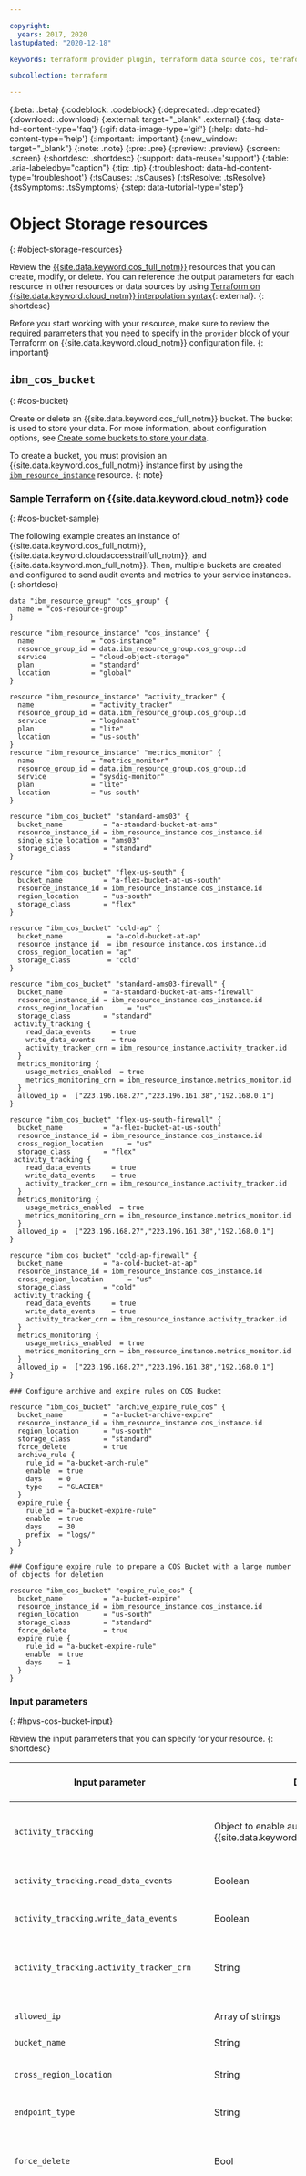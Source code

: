 ```yaml
---

copyright:
  years: 2017, 2020
lastupdated: "2020-12-18"

keywords: terraform provider plugin, terraform data source cos, terraform data source object storage, terraform get cloud object storage bucket, terraform get object storage resources

subcollection: terraform

---
```


{:beta: .beta}
{:codeblock: .codeblock}
{:deprecated: .deprecated}
{:download: .download}
{:external: target="_blank" .external}
{:faq: data-hd-content-type='faq'}
{:gif: data-image-type='gif'}
{:help: data-hd-content-type='help'}
{:important: .important}
{:new_window: target="_blank"}
{:note: .note}
{:pre: .pre}
{:preview: .preview}
{:screen: .screen}
{:shortdesc: .shortdesc}
{:support: data-reuse='support'}
{:table: .aria-labeledby="caption"}
{:tip: .tip}
{:troubleshoot: data-hd-content-type='troubleshoot'}
{:tsCauses: .tsCauses}
{:tsResolve: .tsResolve}
{:tsSymptoms: .tsSymptoms}
{:step: data-tutorial-type='step'}

# Object Storage resources
{: #object-storage-resources}

Review the [{{site.data.keyword.cos_full_notm}}](/docs/cloud-object-storage?topic=cloud-object-storage-about-cloud-object-storage) resources that you can create, modify, or delete. You can reference the output parameters for each resource in other resources or data sources by using [Terraform on {{site.data.keyword.cloud_notm}} interpolation syntax](https://www.terraform.io/docs/configuration-0-11/interpolation.html){: external}. 
{: shortdesc}

Before you start working with your resource, make sure to review the [required parameters](/docs/terraform?topic=terraform-provider-reference#required-parameters) that you need to specify in the `provider` block of your Terraform on {{site.data.keyword.cloud_notm}} configuration file. 
{: important}

## `ibm_cos_bucket`
{: #cos-bucket}

Create or delete an {{site.data.keyword.cos_full_notm}} bucket. The bucket is used to store your data. For more information, about configuration options, see [Create some buckets to store your data](/docs/cloud-object-storage?topic=cloud-object-storage-getting-started-cloud-object-storage#gs-create-buckets). 

To create a bucket, you must provision an {{site.data.keyword.cos_full_notm}} instance first by using the [`ibm_resource_instance`](/docs/terraform?topic=terraform-resource-mgmt-resources#resource-instance) resource.
{: note}

### Sample Terraform on {{site.data.keyword.cloud_notm}} code
{: #cos-bucket-sample}

The following example creates an instance of {{site.data.keyword.cos_full_notm}}, {{site.data.keyword.cloudaccesstrailfull_notm}}, and {{site.data.keyword.mon_full_notm}}. Then, multiple buckets are created and configured to send audit events and metrics to your service instances.  
{: shortdesc}

```
data "ibm_resource_group" "cos_group" {
  name = "cos-resource-group"
}

resource "ibm_resource_instance" "cos_instance" {
  name              = "cos-instance"
  resource_group_id = data.ibm_resource_group.cos_group.id
  service           = "cloud-object-storage"
  plan              = "standard"
  location          = "global"
}

resource "ibm_resource_instance" "activity_tracker" {
  name              = "activity_tracker"
  resource_group_id = data.ibm_resource_group.cos_group.id
  service           = "logdnaat"
  plan              = "lite"
  location          = "us-south"
}
resource "ibm_resource_instance" "metrics_monitor" {
  name              = "metrics_monitor"
  resource_group_id = data.ibm_resource_group.cos_group.id
  service           = "sysdig-monitor"
  plan              = "lite"
  location          = "us-south"
}

resource "ibm_cos_bucket" "standard-ams03" {
  bucket_name          = "a-standard-bucket-at-ams"
  resource_instance_id = ibm_resource_instance.cos_instance.id
  single_site_location = "ams03"
  storage_class        = "standard"
}

resource "ibm_cos_bucket" "flex-us-south" {
  bucket_name          = "a-flex-bucket-at-us-south"
  resource_instance_id = ibm_resource_instance.cos_instance.id
  region_location      = "us-south"
  storage_class        = "flex"
}

resource "ibm_cos_bucket" "cold-ap" {
  bucket_name           = "a-cold-bucket-at-ap"
  resource_instance_id  = ibm_resource_instance.cos_instance.id
  cross_region_location = "ap"
  storage_class         = "cold"
}

resource "ibm_cos_bucket" "standard-ams03-firewall" {
  bucket_name          = "a-standard-bucket-at-ams-firewall"
  resource_instance_id = ibm_resource_instance.cos_instance.id
  cross_region_location      = "us"
  storage_class        = "standard"
 activity_tracking {
    read_data_events     = true
    write_data_events    = true
    activity_tracker_crn = ibm_resource_instance.activity_tracker.id
  }
  metrics_monitoring {
    usage_metrics_enabled  = true
    metrics_monitoring_crn = ibm_resource_instance.metrics_monitor.id
  }
  allowed_ip =  ["223.196.168.27","223.196.161.38","192.168.0.1"]
}

resource "ibm_cos_bucket" "flex-us-south-firewall" {
  bucket_name          = "a-flex-bucket-at-us-south"
  resource_instance_id = ibm_resource_instance.cos_instance.id
  cross_region_location      = "us"
  storage_class        = "flex"
 activity_tracking {
    read_data_events     = true
    write_data_events    = true
    activity_tracker_crn = ibm_resource_instance.activity_tracker.id
  }
  metrics_monitoring {
    usage_metrics_enabled  = true
    metrics_monitoring_crn = ibm_resource_instance.metrics_monitor.id
  }
  allowed_ip =  ["223.196.168.27","223.196.161.38","192.168.0.1"]
}

resource "ibm_cos_bucket" "cold-ap-firewall" {
  bucket_name          = "a-cold-bucket-at-ap"
  resource_instance_id = ibm_resource_instance.cos_instance.id
  cross_region_location      = "us"
  storage_class        = "cold"
 activity_tracking {
    read_data_events     = true
    write_data_events    = true
    activity_tracker_crn = ibm_resource_instance.activity_tracker.id
  }
  metrics_monitoring {
    usage_metrics_enabled  = true
    metrics_monitoring_crn = ibm_resource_instance.metrics_monitor.id
  }
  allowed_ip =  ["223.196.168.27","223.196.161.38","192.168.0.1"]
}

### Configure archive and expire rules on COS Bucket

resource "ibm_cos_bucket" "archive_expire_rule_cos" {
  bucket_name          = "a-bucket-archive-expire"
  resource_instance_id = ibm_resource_instance.cos_instance.id
  region_location      = "us-south"
  storage_class        = "standard"
  force_delete         = true
  archive_rule {
    rule_id = "a-bucket-arch-rule"
    enable  = true
    days    = 0
    type    = "GLACIER"
  }
  expire_rule {
    rule_id = "a-bucket-expire-rule"
    enable  = true
    days    = 30
    prefix  = "logs/"
  }
}

### Configure expire rule to prepare a COS Bucket with a large number of objects for deletion

resource "ibm_cos_bucket" "expire_rule_cos" {
  bucket_name          = "a-bucket-expire"
  resource_instance_id = ibm_resource_instance.cos_instance.id
  region_location      = "us-south"
  storage_class        = "standard"
  force_delete         = true
  expire_rule {
    rule_id = "a-bucket-expire-rule"
    enable  = true
    days    = 1
  }
}
```

### Input parameters
{: #hpvs-cos-bucket-input}

Review the input parameters that you can specify for your resource. 
{: shortdesc}

| Input parameter | Data type | Required / optional | Description |
| ------------- |-------------| ----- | -------------- |
| `activity_tracking`| Object to enable auditing with {{site.data.keyword.cloudaccesstrailfull_notm}} | Optional | Configure your {{site.data.keyword.cloudaccesstrailfull_notm}} service instance and the type of events that you want to send to your service to audit activity against your bucket. For a list of supported actions, see [Bucket actions](/docs/cloud-object-storage?topic=cloud-object-storage-at-events#at-actions-mngt-2).|
|`activity_tracking.read_data_events`| Boolean| Required | If set to **true**, all read events against a bucket are sent to your {{site.data.keyword.cloudaccesstrailfull_notm}} service instance.|
|`activity_tracking.write_data_events`| Boolean| Required| If set to **true**, all write events against a bucket are sent to your {{site.data.keyword.cloudaccesstrailfull_notm}} service instance.|
|`activity_tracking.activity_tracker_crn`| String| Required | The CRN of your {{site.data.keyword.cloudaccesstrailfull_notm}} service instance that you want to send your events to. This value is required only when you configure your instance for the first time.|
| `allowed_ip` | Array of strings | Optional | A list of IPv4 or IPv6 addresses in CIDR notation that you want to allow access to your {{site.data.keyword.cos_full_notm}} bucket.|
| `bucket_name` | String | Required | The name of the bucket. |
| `cross_region_location` | String | Optional | Specify the cross-regional bucket location. Supported values are `us`, `eu`, and `ap`. If you use this parameter, do not set `single_site_location` or `region_location` at the same time. |
|`endpoint_type`| String | Optional | The type of the endpoint either public or private to be used for buckets. Default value is `public`.|
|`force_delete`|Bool| Optional | As the default value set to `true`, it will delete all the objects in the COS Bucket and then delete the bucket. **Note:** `force_delete` will timeout on buckets with a large amount of objects. 24 hours before you delete the bucket you can set an expire rule to remove all the files over a day old.|
| `key_protect` | String | Optional | The CRN of the {{site.data.keyword.keymanagementservicelong_notm}} root key that you want to use to encrypt data that is sent and stored in {{site.data.keyword.cos_full_notm}}. Before you can enable {{site.data.keyword.keymanagementservicelong_notm}} encryption, you must provision an instance of {{site.data.keyword.keymanagementservicelong_notm}} and authorize the service to access {{site.data.keyword.cos_full_notm}}. For more information, see [Server-Side Encryption with IBM Key Protect or Hyper Protect Crypto Services (SSE-KP)](/docs/cloud-object-storage?topic=cloud-object-storage-encryption). |
|`metrics_monitoring`| Object to enable metrics tracking with {{site.data.keyword.mon_full_notm}} | Optional| Set up your {{site.data.keyword.mon_full_notm}} service instance to receive metrics for your {{site.data.keyword.cos_full_notm}} bucket.|
|`metrics_monitoring.usage_metrics_enabled`|Boolean|Optional|If set to **true**, all metrics are sent to your {{site.data.keyword.mon_full_notm}} service instance.|
|`metrics_monitoring.metrics_monitoring_crn`|String|Required| The CRN of the {{site.data.keyword.mon_full_notm}} service instance that you want to send metrics to. This value is required only when you configure your instance for the first time.|
| `resource_instance_id` | String | Required | The ID of the {{site.data.keyword.cos_full_notm}} service instance for which you want to create a bucket. |
| `region_location` | String | Optional | The location of a regional bucket. Supported values are `au-syd`, `eu-de`, `eu-gb`, `jp-tok`, `us-east`, `us-south`. If you set this parameter, do not set `single_site_location` or `cross_region_location` at the same time.|
| `single_site_location` | String | Optional | The location for a single site bucket. Supported values are: `ams03`, `che01`, `hkg02`, `mel01`, `mex01`, `mil01`, `mon01`, `osl01`, `par01`, `sjc04`, `sao01`, `seo01`, `sng01`, and `tor01`. If you set this parameter, do not set `region_location` or `cross_region_location` at the same time.|
| `storage_class` | String | Required | The storage class that you want to use for the bucket. Supported values are `standard`, `vault`, `cold`, `flex`, and `smart`. For more information, about storage classes, see [Use storage classes](/docs/cloud-object-storage?topic=cloud-object-storage-classes).|
| `archive_rule` | List | Required | Nested archive_rule block has following structure. |
| `archive_rule.rule_id` | String (Computed) | Optional | The unique ID for the rule. Archive rules allow you to set a specific time frame after the objects transition to the archive. |
| `archive_rule.enable` | Bool | Required | Specifies archive rule status either `enable` or `disable` for a bucket. |
| `archive_rule.days` | String | Required | Specifies the number of days when the specific rule action takes effect. |
| `archive_rule.type` | String | Required | Specifies the storage class or archive type to which you want the object to transition. Allowed values are `Glacier` or `Accelerated`. **Note** Archive is available in certain regions only. For more information, see [Integrated Services](/docs/cloud-object-storage/basics?topic=cloud-object-storage-service-availability). |
| `expire_rule` | List | Required | Nested expire_rule block has following structure. |
| `expire_rule.rule_id` | String (Computed) | Optional | Unique ID for the rule. Expire rules allow you to set a specific time frame after which objects are deleted. |
| `expire_rule.enable` | Bool | Required | Specifies expire rule status either `enable` or `disable` for a bucket. |
| `expire_rule.days` | String | Required | Specifies the number of days when the specific rule action takes effect. |
| `expire_rule.prefix ` | String | Optional | Specifies a prefix filter to apply to only a subset of objects with names that match the prefix. |


Both `archive_rule` and `expire_rule` must be managed by Terraform on {{site.data.keyword.cloud_notm}} as they use the same lifecycle configuration. If user creates any of the rule outside of Terraform on {{site.data.keyword.cloud_notm}} by using CLI or UI, you can see unexpected difference like removal of any of the rule or one rule overrides another. The policy cannot match as expected due to API limitations, as the lifecycle is a single API request for both archive and expire.
{: note}

### Output parameters
{: #hpvs-cos-bucket-output}

Review the output parameters that you can access after your resource is created. 
{: shortdesc}

| Output parameter | Data type | Description |
| ------------- |-------------| -------------- |
| `crn` | String | The CRN of the bucket. |
| `cross_region_location` | String | The location if you created a cross-regional bucket. |
| `id` | String | The ID of the bucket. | 
| `key_protect` | String | The CRN of the {{site.data.keyword.keymanagementservicelong_notm}} instance that you use to encrypt your data in {{site.data.keyword.cos_full_notm}}. |
| `region_location` | String | The location if you created a regional bucket. |
| `resource_instance_id` | String | The ID of {site.data.keyword.cos_full_notm}} instance. | 
| `single_site_location` | String | The location if you created a single site bucket. |
| `storage_class` | String | The storage class of the bucket. |

### Import

The `ibm_cos_bucket` resource can be imported by using the `id`. The ID is formed from the `CRN` (Cloud Resource Name), the `bucket type` which must be `ssl` for single_site_location, `rl` for region_location or `crl` for cross_region_location, and the bucket location. The `CRN` and bucket location can be found on the portal.

id = `$CRN:meta:$buckettype:$bucketlocation`

**Syntax**

```
terraform import ibm_cos_bucket.mybucket <crn>

```
{: pre}

**Example**

```

terraform import ibm_cos_bucket.mybucket crn:v1:bluemix:public:cloud-object-storage:global:a/4ea1882a2d3401ed1e459979941966ea:31fa970d-51d0-4b05-893e-251cba75a7b3:bucket:mybucketname:meta:crl:eu:public

```
{: pre}
